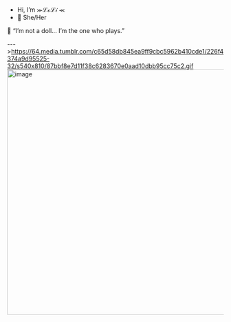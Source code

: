 - Hi, I’m ⪼ℒℴℒ𝒾 ⪻
- 🌸 She/Her 
                                                                                 
🖤 “I’m not a doll... I’m the one who plays.”

--->https://64.media.tumblr.com/c65d58db845ea9ff9cbc5962b410cde1/226f4374a9d95525-32/s540x810/87bbf8e7d11f38c6283670e0aad10dbb95cc75c2.gif
<img width="570" height="570" alt="image" src="https://github.com/user-attachments/assets/97047d20-a46b-4a07-82f4-80e895fbb1a4" />


